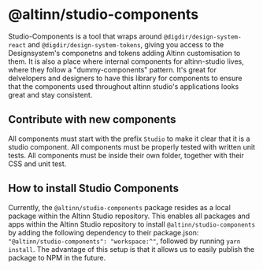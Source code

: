 # @altinn/studio-components

Studio-Components is a tool that wraps around `@digdir/design-system-react` and `@digdir/design-system-tokens`, giving you access to the Designsystem's componetns and tokens adding Altinn customisation to them. It is also a place where internal components for altinn-studio lives, where they follow a "dummy-components" pattern. It's great for delvelopers and designers to have this library for components to ensure that the components used throughout altinn studio's applications looks great and stay consistent.

## Contribute with new components

All components must start with the prefix `Studio` to make it clear that it is a studio component.
All components must be properly tested with written unit tests.
All components must be inside their own folder, together with their CSS and unit test.

## How to install Studio Components

Currently, the `@altinn/studio-components` package resides as a local package within the Altinn Studio repository. This enables all packages and apps within the Altinn Studio repository to install `@altinn/studio-components` by adding the following dependency to their package.json: `"@altinn/studio-components": "workspace:^"`, followed by running `yarn install`. The advantage of this setup is that it allows us to easily publish the package to NPM in the future.
